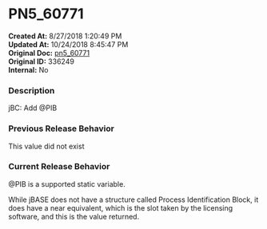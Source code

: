# PN5_60771

**Created At:** 8/27/2018 1:20:49 PM  
**Updated At:** 10/24/2018 8:45:47 PM  
**Original Doc:** [pn5_60771](https://docs.jbase.com/48420-5-7-1-release-notes/pn5_60771)  
**Original ID:** 336249  
**Internal:** No  


### Description

jBC: Add @PIB



### Previous Release Behavior

This value did not exist



### Current Release Behavior

@PIB is a supported static variable.

While jBASE does not have a structure called Process Identification Block, it does have a near equivalent, which is the slot taken by the licensing software, and this is the value returned.
